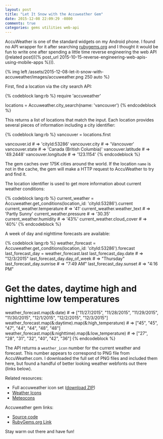 ```yaml
---
layout: post
title: "Let It Snow with the Accuweather Gem"
date: 2015-12-08 22:09:29 -0800
comments: true
categories: gems utilities web-api
---
```


AccuWeather is one of the standard widgets on my Android phone. I found no API wrapper for it after
searching [rubygems.org](https://rubygems.org) and I thought it would be fun to write one after spending a little time
reverse engineering the web API ([related post]({% post_url 2015-10-15-reverse-engineering-web-apis-using-mobile-apps %})).

{% img left /assets/2015-12-08-let-it-snow-with-accuweather/images/accuweather.png 250 auto %}

First, find a location via the city search API:

{% codeblock lang:rb %}
require 'accuweather'

locations = Accuweather.city_search(name: 'vancouver')
{% endcodeblock %}

This returns a list of locations that match the input. Each location provides several pieces of information including
a city identifier:

{% codeblock lang:rb %}
vancouver = locations.first

vancouver.id        # => 'cityId:53286'
vancouver.city      # => 'Vancouver'
vancouver.state     # => 'Canada (British Columbia)'
vancouver.latitude  # => '49.2448'
vancouver.longitude # => '123.1154'
{% endcodeblock %}

The gem caches over 175K cities around the world. If the location `name` is not in the cache, the gem will
make a HTTP request to AccuWeather to try and find it.

The location identifier is used to get more information about current weather conditions:

{% codeblock lang:rb %}
current_weather = Accuweather.get_conditions(location_id: 'cityId:53286').current
current_weather.temperature    # => '41'
current_weather.weather_text   # => 'Partly Sunny'
current_weather.pressure       # => '30.35'
current_weather.humidity       # => '43%'
current_weather.cloud_cover    # => '40%'
{% endcodeblock %}

A week of day and nighttime forecasts are available:

{% codeblock lang:rb %}
weather_forecast = Accuweather.get_conditions(location_id: 'cityId:53286').forecast
last_forecast_day = weather_forecast.last
last_forecast_day.date        # => "12/3/2015"
last_forecast_day.day_of_week # => "Thursday"
last_forecast_day.sunrise     # => "7:49 AM"
last_forecast_day.sunset      # => "4:16 PM"

# Get the dates, daytime high and nighttime low temperatures
weather_forecast.map(&:date)                             #  => ["11/27/2015", "11/28/2015", "11/29/2015", "11/30/2015", "12/1/2015", "12/2/2015", "12/3/2015"]
weather_forecast.map(&:daytime).map(&:high_temperature)  # => ["45", "45", "47", "44", "44", "48", "48"]
weather_forecast.map(&:nighttime).map(&:low_temperature) # => ["27", "28", "31", "32", "40", "42", "36"]
{% endcodeblock %}

The API returns a `weather_icon` number for the current weather and forecast. This number appears to correspond to PNG
file from AccuWeather.com. I downloaded the full set of PNG files and included them here, but found a handful of better
looking weather webfonts out there (links below).

Related resources:

- Full accuweather icon set ([download ZIP](/assets/2015-12-08-let-it-snow-with-accuweather/images/accuweather_icons.zip))
- [Weather Icons](https://erikflowers.github.io/weather-icons/)
- [Meteocons](http://www.alessioatzeni.com/meteocons/)

Accuweather gem links:

- [Source code](https://github.com/nick-aschenbach/accuweather)
- [RubyGems.org Link](https://rubygems.org/gems/accuweather)

Stay warm out there and have fun!